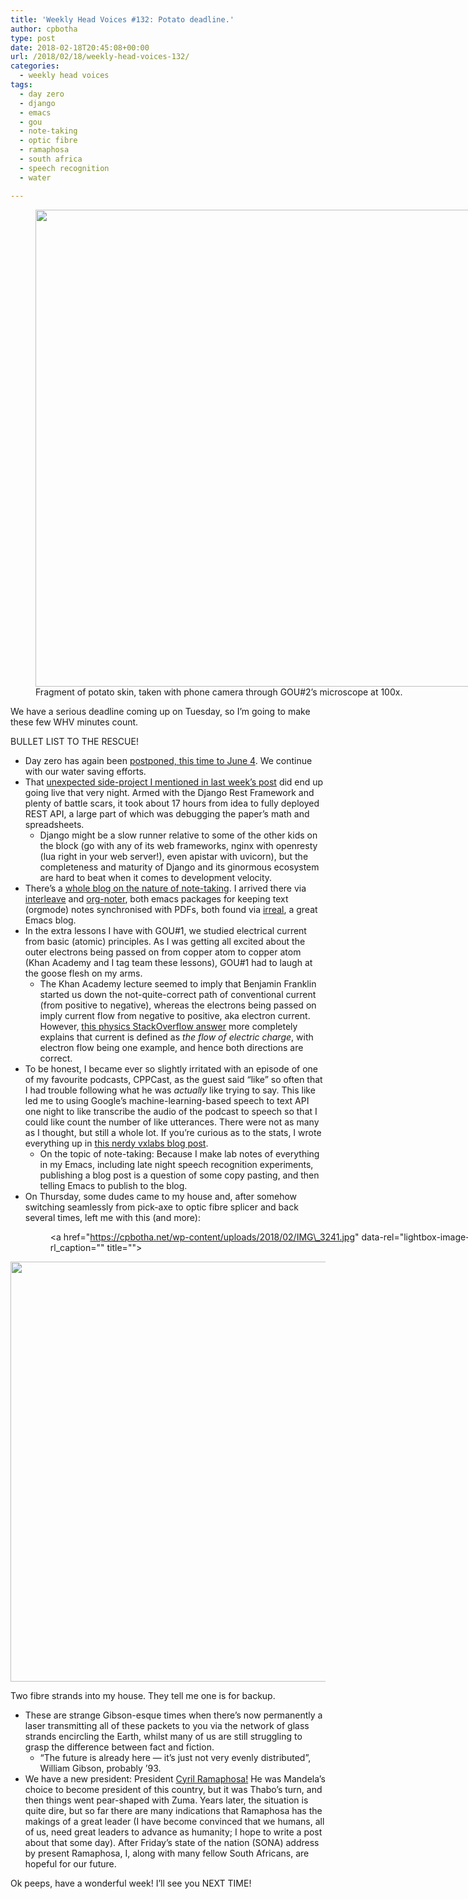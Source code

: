 ```yaml
---
title: 'Weekly Head Voices #132: Potato deadline.'
author: cpbotha
type: post
date: 2018-02-18T20:45:08+00:00
url: /2018/02/18/weekly-head-voices-132/
categories:
  - weekly head voices
tags:
  - day zero
  - django
  - emacs
  - gou
  - note-taking
  - optic fibre
  - ramaphosa
  - south africa
  - speech recognition
  - water

---
```

<figure id="attachment_3068" aria-describedby="caption-attachment-3068" style="width: 840px" class="wp-caption alignnone"><a href="https://cpbotha.net/wp-content/uploads/2018/02/IMG\_3247.jpg" data-rel="lightbox-image-0" data-rl\_title="" data-rl_caption="" title=""><img data-attachment-id="3068" data-permalink="https://cpbotha.net/2018/02/18/weekly-head-voices-132/img_3247/" data-orig-file="https://cpbotha.net/wp-content/uploads/2018/02/IMG_3247.jpg" data-orig-size="2553,2318" data-comments-opened="1" data-image-meta="{&quot;aperture&quot;:&quot;2.2&quot;,&quot;credit&quot;:&quot;&quot;,&quot;camera&quot;:&quot;iPhone 6s&quot;,&quot;caption&quot;:&quot;&quot;,&quot;created_timestamp&quot;:&quot;1518885531&quot;,&quot;copyright&quot;:&quot;&quot;,&quot;focal_length&quot;:&quot;4.15&quot;,&quot;iso&quot;:&quot;125&quot;,&quot;shutter_speed&quot;:&quot;0.03030303030303&quot;,&quot;title&quot;:&quot;&quot;,&quot;orientation&quot;:&quot;1&quot;}" data-image-title="IMG_3247" data-image-description="" data-medium-file="https://cpbotha.net/wp-content/uploads/2018/02/IMG_3247-300x272.jpg" data-large-file="https://cpbotha.net/wp-content/uploads/2018/02/IMG_3247-1024x930.jpg" class="wp-image-3068 size-large" src="https://cpbotha.net/wp-content/uploads/2018/02/IMG_3247-1024x930.jpg" alt="" width="840" height="763" srcset="https://cpbotha.net/wp-content/uploads/2018/02/IMG_3247-1024x930.jpg 1024w, https://cpbotha.net/wp-content/uploads/2018/02/IMG_3247-300x272.jpg 300w, https://cpbotha.net/wp-content/uploads/2018/02/IMG_3247-768x697.jpg 768w, https://cpbotha.net/wp-content/uploads/2018/02/IMG_3247-1200x1090.jpg 1200w" sizes="(max-width: 709px) 85vw, (max-width: 909px) 67vw, (max-width: 1362px) 62vw, 840px" /></a><figcaption id="caption-attachment-3068" class="wp-caption-text">Fragment of potato skin, taken with phone camera through GOU#2&#8217;s microscope at 100x.</figcaption></figure> 

We have a serious deadline coming up on Tuesday, so I&#8217;m going to make these few WHV minutes count.

BULLET LIST TO THE RESCUE!

  * Day zero has again been [postponed, this time to June 4][1]. We continue with our water saving efforts.
  * That [unexpected side-project I mentioned in last week&#8217;s post][2] did end up going live that very night. Armed with the Django Rest Framework and plenty of battle scars, it took about 17 hours from idea to fully deployed REST API, a large part of which was debugging the paper&#8217;s math and spreadsheets. 
      * Django might be a slow runner relative to some of the other kids on the block (go with any of its web frameworks, nginx with openresty (lua right in your web server!), even apistar with uvicorn), but the completeness and maturity of Django and its ginormous ecosystem are hard to beat when it comes to development velocity.
  * There&#8217;s a [whole blog on the nature of note-taking][3]. I arrived there via [interleave][4] and [org-noter][5], both emacs packages for keeping text (orgmode) notes synchronised with PDFs, both found via [irreal][6], a great Emacs blog.
  * In the extra lessons I have with GOU#1, we studied electrical current from basic (atomic) principles. As I was getting all excited about the outer electrons being passed on from copper atom to copper atom (Khan Academy and I tag team these lessons), GOU#1 had to laugh at the goose flesh on my arms. 
      * The Khan Academy lecture seemed to imply that Benjamin Franklin started us down the not-quite-correct path of conventional current (from positive to negative), whereas the electrons being passed on imply current flow from negative to positive, aka electron current. However, [this physics StackOverflow answer][7] more completely explains that current is defined as _the flow of electric charge_, with electron flow being one example, and hence both directions are correct.
  * To be honest, I became ever so slightly irritated with an episode of one of my favourite podcasts, CPPCast, as the guest said &#8220;like&#8221; so often that I had trouble following what he was _actually_ like trying to say. This like led me to using Google&#8217;s machine-learning-based speech to text API one night to like transcribe the audio of the podcast to speech so that I could like count the number of like utterances. There were not as many as I thought, but still a whole lot. If you&#8217;re curious as to the stats, I wrote everything up in [this nerdy vxlabs blog post][8]. 
      * On the topic of note-taking: Because I make lab notes of everything in my Emacs, including late night speech recognition experiments, publishing a blog post is a question of some copy pasting, and then telling Emacs to publish to the blog.
  * On Thursday, some dudes came to my house and, after somehow switching seamlessly from pick-axe to optic fibre splicer and back several times, left me with this (and more):<figure id="attachment_3067" aria-describedby="caption-attachment-3067" style="width: 840px" class="wp-caption alignnone"><a href="https://cpbotha.net/wp-content/uploads/2018/02/IMG\_3241.jpg" data-rel="lightbox-image-1" data-rl\_title="" data-rl_caption="" title="">

<img data-attachment-id="3067" data-permalink="https://cpbotha.net/2018/02/18/weekly-head-voices-132/img_3241/" data-orig-file="https://cpbotha.net/wp-content/uploads/2018/02/IMG_3241.jpg" data-orig-size="1827,1461" data-comments-opened="1" data-image-meta="{&quot;aperture&quot;:&quot;2.2&quot;,&quot;credit&quot;:&quot;&quot;,&quot;camera&quot;:&quot;iPhone 6s&quot;,&quot;caption&quot;:&quot;&quot;,&quot;created_timestamp&quot;:&quot;1518706399&quot;,&quot;copyright&quot;:&quot;&quot;,&quot;focal_length&quot;:&quot;4.15&quot;,&quot;iso&quot;:&quot;50&quot;,&quot;shutter_speed&quot;:&quot;0.03030303030303&quot;,&quot;title&quot;:&quot;&quot;,&quot;orientation&quot;:&quot;1&quot;}" data-image-title="IMG_3241" data-image-description="" data-medium-file="https://cpbotha.net/wp-content/uploads/2018/02/IMG_3241-300x240.jpg" data-large-file="https://cpbotha.net/wp-content/uploads/2018/02/IMG_3241-1024x819.jpg" class="size-large wp-image-3067" src="https://cpbotha.net/wp-content/uploads/2018/02/IMG_3241-1024x819.jpg" alt="" width="840" height="672" srcset="https://cpbotha.net/wp-content/uploads/2018/02/IMG_3241-1024x819.jpg 1024w, https://cpbotha.net/wp-content/uploads/2018/02/IMG_3241-300x240.jpg 300w, https://cpbotha.net/wp-content/uploads/2018/02/IMG_3241-768x614.jpg 768w, https://cpbotha.net/wp-content/uploads/2018/02/IMG_3241-1200x960.jpg 1200w" sizes="(max-width: 709px) 85vw, (max-width: 909px) 67vw, (max-width: 1362px) 62vw, 840px" /></a><figcaption id="caption-attachment-3067" class="wp-caption-text">Two fibre strands into my house. They tell me one is for backup.</figcaption></figure> 

  * These are strange Gibson-esque times when there&#8217;s now permanently a laser transmitting all of these packets to you via the network of glass strands encircling the Earth, whilst many of us are still struggling to grasp the difference between fact and fiction. 
      * &#8220;The future is already here — it&#8217;s just not very evenly distributed&#8221;, William Gibson, probably &#8217;93.
  * We have a new president: President [Cyril Ramaphosa!][9] He was Mandela&#8217;s choice to become president of this country, but it was Thabo&#8217;s turn, and then things went pear-shaped with Zuma. Years later, the situation is quite dire, but so far there are many indications that Ramaphosa has the makings of a great leader (I have become convinced that we humans, all of us, need great leaders to advance as humanity; I hope to write a post about that some day). After Friday&#8217;s state of the nation (SONA) address by present Ramaphosa, I, along with many fellow South Africans, are hopeful for our future.

Ok peeps, have a wonderful week! I&#8217;ll see you NEXT TIME!

 [1]: https://mg.co.za/article/2018-02-13-day-zero-pushed-back-to-june-as-drought-declared-a-national-disaster/
 [2]: /2018/02/11/weekly-head-voices-131-function-over-form/#tool-belts-for-humanity
 [3]: http://takingnotenow.blogspot.co.za/
 [4]: https://github.com/rudolfochrist/interleave
 [5]: https://github.com/weirdNox/org-noter
 [6]: http://irreal.org/blog/?p=6954
 [7]: https://physics.stackexchange.com/a/17131
 [8]: https://vxlabs.com/2018/02/15/use-the-google-cloud-speech-api-to-transcribe-a-podcast/
 [9]: https://en.wikipedia.org/wiki/Cyril_Ramaphosa